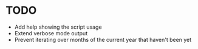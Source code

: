 # TODO

- Add help showing the script usage
- Extend verbose mode output
- Prevent iterating over months of the current year that haven't been yet
